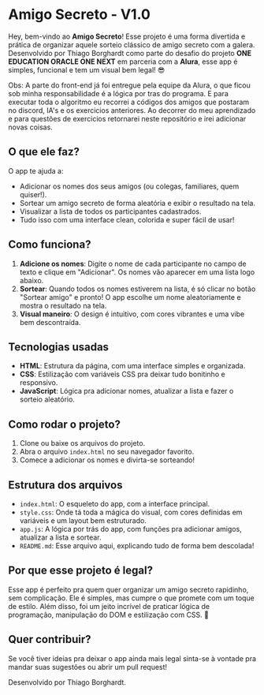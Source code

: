 # Amigo Secreto - V1.0
Hey, bem-vindo ao **Amigo Secreto**! Esse projeto é uma forma divertida e prática de organizar aquele sorteio clássico de amigo secreto com a galera. Desenvolvido por Thiago Borghardt como parte do desafio do projeto **ONE EDUCATION ORACLE ONE NEXT** em parceria com a **Alura**, esse app é simples, funcional e tem um visual bem legal! 😎

Obs: A parte do front-end já foi entregue pela equipe da Alura, o que ficou sob minha responsabilidade é a lógica por tras do programa.
E para executar toda o algoritmo eu recorrei a códigos dos amigos que postaram no discord, IA's e os exercicios anteriores.
Ao decorrer do meu aprendizado e para questões de exercicios retornarei neste repositório e irei adicionar novas coisas.



## O que ele faz?
O app te ajuda a:
- Adicionar os nomes dos seus amigos (ou colegas, familiares, quem quiser!).
- Sortear um amigo secreto de forma aleatória e exibir o resultado na tela.
- Visualizar a lista de todos os participantes cadastrados.
- Tudo isso com uma interface clean, colorida e super fácil de usar!

## Como funciona?
1. **Adicione os nomes**: Digite o nome de cada participante no campo de texto e clique em "Adicionar". Os nomes vão aparecer em uma lista logo abaixo.
2. **Sortear**: Quando todos os nomes estiverem na lista, é só clicar no botão "Sortear amigo" e pronto! O app escolhe um nome aleatoriamente e mostra o resultado na tela.
3. **Visual maneiro**: O design é intuitivo, com cores vibrantes e uma vibe bem descontraída.

## Tecnologias usadas
- **HTML**: Estrutura da página, com uma interface simples e organizada.
- **CSS**: Estilização com variáveis CSS pra deixar tudo bonitinho e responsivo.
- **JavaScript**: Lógica pra adicionar nomes, atualizar a lista e fazer o sorteio aleatório.

## Como rodar o projeto?
1. Clone ou baixe os arquivos do projeto.
2. Abra o arquivo `index.html` no seu navegador favorito.
3. Comece a adicionar os nomes e divirta-se sorteando!

## Estrutura dos arquivos
- `index.html`: O esqueleto do app, com a interface principal.
- `style.css`: Onde tá toda a mágica do visual, com cores definidas em variáveis e um layout bem estruturado.
- `app.js`: A lógica por trás do app, com funções pra adicionar amigos, atualizar a lista e sortear.
- `README.md`: Esse arquivo aqui, explicando tudo de forma bem descolada!

## Por que esse projeto é legal?
Esse app é perfeito pra quem quer organizar um amigo secreto rapidinho, sem complicação. Ele é simples, mas cumpre o que promete com um toque de estilo. Além disso, foi um jeito incrível de praticar lógica de programação, manipulação do DOM e estilização com CSS. 🚀

## Quer contribuir?
Se você tiver ideias pra deixar o app ainda mais legal sinta-se à vontade pra mandar suas sugestões ou abrir um pull request!

Desenvolvido por Thiago Borghardt.
